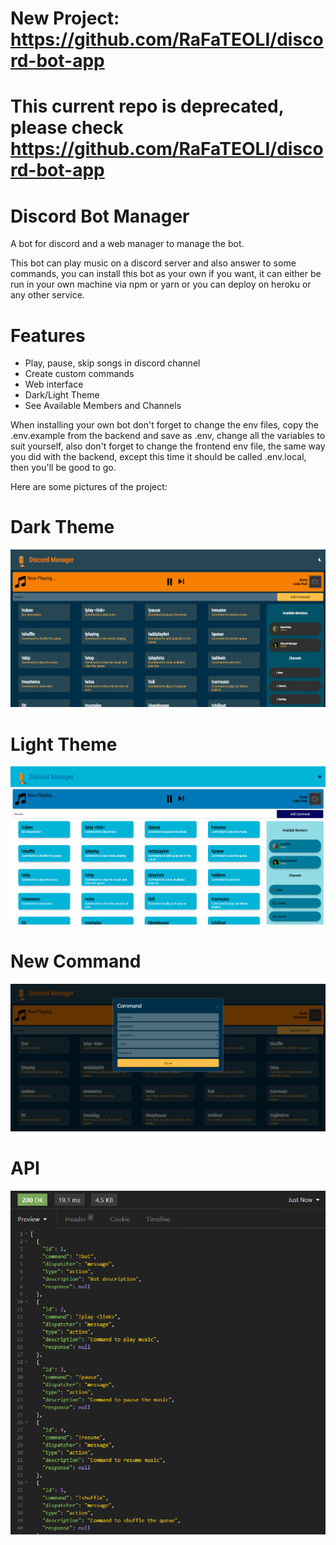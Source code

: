 # New Project: https://github.com/RaFaTEOLI/discord-bot-app
# This current repo is deprecated, please check https://github.com/RaFaTEOLI/discord-bot-app

# Discord Bot Manager

A bot for discord and a web manager to manage the bot.

This bot can play music on a discord server and also answer to some commands, you can install this bot as your own if you want, it can either be run in your own machine via npm or yarn or you can deploy on heroku or any other service.

# Features
- Play, pause, skip songs in discord channel
- Create custom commands
- Web interface
- Dark/Light Theme
- See Available Members and Channels

When installing your own bot don't forget to change the env files, copy the .env.example from the backend and save as .env, change all the variables to suit yourself, also don't forget to change the frontend env file, the same way you did with the backend, except this time it should be called .env.local, then you'll be good to go.

Here are some pictures of the project:

# Dark Theme
![alt text](https://github.com/RaFaTEOLI/discord-bot-manager/blob/main/images/Frontend.png?raw=true)

# Light Theme
![alt text](https://github.com/RaFaTEOLI/discord-bot-manager/blob/main/images/Frontend-Light.png?raw=true)

# New Command
![alt text](https://github.com/RaFaTEOLI/discord-bot-manager/blob/main/images/Frontend%20-%20Modal.png?raw=true)

# API
![alt text](https://github.com/RaFaTEOLI/discord-bot-manager/blob/main/images/API.png?raw=true)
